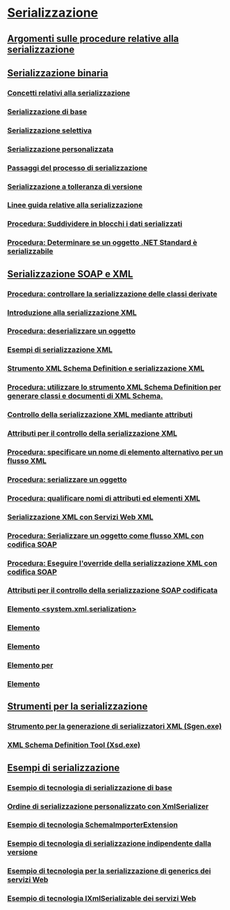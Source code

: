 # [Serializzazione](index.md)
## [Argomenti sulle procedure relative alla serializzazione](serialization-how-to-topics.md)
## [Serializzazione binaria](binary-serialization.md)
### [Concetti relativi alla serializzazione](serialization-concepts.md)
### [Serializzazione di base](basic-serialization.md)
### [Serializzazione selettiva](selective-serialization.md)
### [Serializzazione personalizzata](custom-serialization.md)
### [Passaggi del processo di serializzazione](steps-in-the-serialization-process.md)
### [Serializzazione a tolleranza di versione](version-tolerant-serialization.md)
### [Linee guida relative alla serializzazione](serialization-guidelines.md)
### [Procedura: Suddividere in blocchi i dati serializzati](how-to-chunk-serialized-data.md)
### [Procedura: Determinare se un oggetto .NET Standard è serializzabile](how-to-determine-if-netstandard-object-is-serializable.md)
## [Serializzazione SOAP e XML](xml-and-soap-serialization.md)
### [Procedura: controllare la serializzazione delle classi derivate](how-to-control-serialization-of-derived-classes.md)
### [Introduzione alla serializzazione XML](introducing-xml-serialization.md)
### [Procedura: deserializzare un oggetto](how-to-deserialize-an-object.md)
### [Esempi di serializzazione XML](examples-of-xml-serialization.md)
### [Strumento XML Schema Definition e serializzazione XML](the-xml-schema-definition-tool-and-xml-serialization.md)
### [Procedura: utilizzare lo strumento XML Schema Definition per generare classi e documenti di XML Schema.](xml-schema-def-tool-gen.md)
### [Controllo della serializzazione XML mediante attributi](controlling-xml-serialization-using-attributes.md)
### [Attributi per il controllo della serializzazione XML](attributes-that-control-xml-serialization.md)
### [Procedura: specificare un nome di elemento alternativo per un flusso XML](how-to-specify-an-alternate-element-name-for-an-xml-stream.md)
### [Procedura: serializzare un oggetto](how-to-serialize-an-object.md)
### [Procedura: qualificare nomi di attributi ed elementi XML](how-to-qualify-xml-element-and-xml-attribute-names.md)
### [Serializzazione XML con Servizi Web XML](xml-serialization-with-xml-web-services.md)
### [Procedura: Serializzare un oggetto come flusso XML con codifica SOAP](how-to-serialize-an-object-as-a-soap-encoded-xml-stream.md)
### [Procedura: Eseguire l'override della serializzazione XML con codifica SOAP](how-to-override-encoded-soap-xml-serialization.md)
### [Attributi per il controllo della serializzazione SOAP codificata](attributes-that-control-encoded-soap-serialization.md)
### [Elemento <system.xml.serialization>](system-xml-serialization-element.md)
### [<dateTimeSerialization> Elemento](datetimeserialization-element.md)
### [<schemaImporterExtensions> Elemento](schemaimporterextensions-element.md)
### [Elemento <add> per <xmlSchemaImporterExtensions>](add-element-for-xmlschemaimporterextensions.md)
### [<xmlSerializer> Elemento](xmlserializer-element.md)
## [Strumenti per la serializzazione](serialization-tools.md)
### [Strumento per la generazione di serializzatori XML (Sgen.exe)](xml-serializer-generator-tool-sgen-exe.md)
### [XML Schema Definition Tool (Xsd.exe)](xml-schema-definition-tool-xsd-exe.md)
## [Esempi di serializzazione](serialization-samples.md)
### [Esempio di tecnologia di serializzazione di base](basic-serialization-technology-sample.md)
### [Ordine di serializzazione personalizzato con XmlSerializer](custom-serialization-order-with-xmlserializer.md)
### [Esempio di tecnologia SchemaImporterExtension](schemaimporterextension-technology-sample.md)
### [Esempio di tecnologia di serializzazione indipendente dalla versione](version-tolerant-serialization-technology-sample.md)
### [Esempio di tecnologia per la serializzazione di generics dei servizi Web](web-services-generics-serialization-technology-sample.md)
### [Esempio di tecnologia IXmlSerializable dei servizi Web](web-services-ixmlserializable-technology-sample.md)
